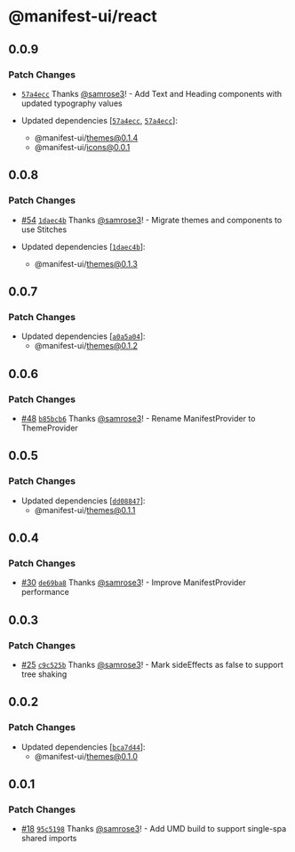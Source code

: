 # @manifest-ui/react

## 0.0.9

### Patch Changes

- [`57a4ecc`](https://github.com/project44/manifest-ui/commit/57a4ecc12d6608e0986050c8152f173ff8993dfd) Thanks [@samrose3](https://github.com/samrose3)! - Add Text and Heading components with updated typography values

- Updated dependencies [[`57a4ecc`](https://github.com/project44/manifest-ui/commit/57a4ecc12d6608e0986050c8152f173ff8993dfd), [`57a4ecc`](https://github.com/project44/manifest-ui/commit/57a4ecc12d6608e0986050c8152f173ff8993dfd)]:
  - @manifest-ui/themes@0.1.4
  - @manifest-ui/icons@0.0.1

## 0.0.8

### Patch Changes

- [#54](https://github.com/project44/manifest-ui/pull/54) [`1daec4b`](https://github.com/project44/manifest-ui/commit/1daec4b448c2a5eca1ecd1ef0936cced706ba9a5) Thanks [@samrose3](https://github.com/samrose3)! - Migrate themes and components to use Stitches

- Updated dependencies [[`1daec4b`](https://github.com/project44/manifest-ui/commit/1daec4b448c2a5eca1ecd1ef0936cced706ba9a5)]:
  - @manifest-ui/themes@0.1.3

## 0.0.7

### Patch Changes

- Updated dependencies [[`a0a5a04`](https://github.com/project44/manifest-ui/commit/a0a5a04055fac2013700b994bb9842d7c59a0165)]:
  - @manifest-ui/themes@0.1.2

## 0.0.6

### Patch Changes

- [#48](https://github.com/project44/manifest-ui/pull/48) [`b85bcb6`](https://github.com/project44/manifest-ui/commit/b85bcb6bec7c7b26229d7f06eae75476364661ae) Thanks [@samrose3](https://github.com/samrose3)! - Rename ManifestProvider to ThemeProvider

## 0.0.5

### Patch Changes

- Updated dependencies [[`dd08847`](https://github.com/project44/manifest-ui/commit/dd0884705151521aa9e62093c4f78b36079dc3bc)]:
  - @manifest-ui/themes@0.1.1

## 0.0.4

### Patch Changes

- [#30](https://github.com/project44/manifest-ui/pull/30) [`de69ba8`](https://github.com/project44/manifest-ui/commit/de69ba8c12dd3063e8081c6e8f85520b2e74e75d) Thanks [@samrose3](https://github.com/samrose3)! - Improve ManifestProvider performance

## 0.0.3

### Patch Changes

- [#25](https://github.com/project44/manifest-ui/pull/25) [`c9c525b`](https://github.com/project44/manifest-ui/commit/c9c525bb149bed5bb2cfa66e82a4e961a6a73905) Thanks [@samrose3](https://github.com/samrose3)! - Mark sideEffects as false to support tree shaking

## 0.0.2

### Patch Changes

- Updated dependencies [[`bca7d44`](https://github.com/project44/manifest-ui/commit/bca7d444944c954cd922a34a16a508fcbedaae68)]:
  - @manifest-ui/themes@0.1.0

## 0.0.1

### Patch Changes

- [#18](https://github.com/project44/manifest-ui/pull/18) [`95c5198`](https://github.com/project44/manifest-ui/commit/95c519888f63ad81f2e7cfaa784cd2cdd2dd5143) Thanks [@samrose3](https://github.com/samrose3)! - Add UMD build to support single-spa shared imports
